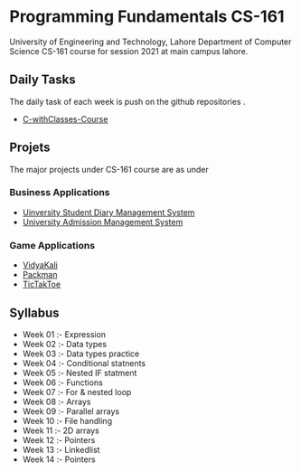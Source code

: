 # Programming Fundamentals CS-161 



University of Engineering and Technology, Lahore Department of Computer Science
CS-161 course for session 2021 at main campus lahore.
## Daily Tasks
The daily task of each week is push on the github  repositories .
 - [C-withClasses-Course](https://github.com/hamadhassan/C-withClasses-Course)

## Projets
 The major projects under CS-161 course are as under

### Business Applications
 - [Uinversity Student Diary Management System](https://github.com/hamadhassan/University-Student-Diary-Management-System)
 - [University Admission Management System](https://github.com/hamadhassan/University-Admission-Management-System)
### Game Applications
 - [VidyaKali](https://github.com/hamadhassan/Vidyakali)
 - [Packman](https://github.com/hamadhassan/Packman)
 - [TicTakToe](https://github.com/hamadhassan/Tic-Tac-Toe)

## Syllabus 
- Week 01 :- Expression 
- Week 02 :- Data types
- Week 03 :- Data types practice
- Week 04 :- Conditional statnents
- Week 05 :- Nested IF statment
- Week 06 :- Functions
- Week 07 :- For & nested loop
- Week 08 :- Arrays
- Week 09 :- Parallel arrays
- Week 10 :- File handling
- Week 11 :- 2D arrays
- Week 12 :- Pointers
- Week 13 :- Linkedlist
- Week 14 :- Pointers














